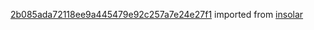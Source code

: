 [2b085ada72118ee9a445479e92c257a7e24e27f1](https://github.com/insolar/insolar/commit/2b085ada72118ee9a445479e92c257a7e24e27f1) imported from [insolar](https://github.com/insolar/insolar)
